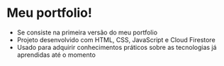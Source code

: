 <h1>Meu portfolio!</h1>

<ul>
  <li>Se consiste na primeira versão do meu portfolio</li>
  <li>Projeto desenvolvido com HTML, CSS, JavaScript e Cloud Firestore</li>
  <li>Usado para adquirir conhecimentos práticos sobre as tecnologias já aprendidas até o momento</li>
  </ul>

